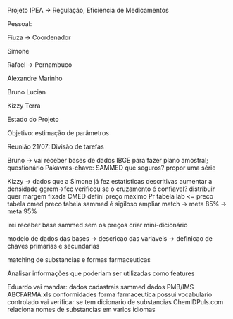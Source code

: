 Projeto IPEA -> Regulação, Eficiência de Medicamentos

Pessoal:

Fiuza -> Coordenador

Simone

Rafael -> Pernambuco

Alexandre Marinho

Bruno Lucian

Kizzy Terra

Estado do Projeto

Objetivo: estimação de parâmetros

Reunião 21/07: Divisão de tarefas

Bruno -> vai receber bases de dados IBGE para fazer plano amostral; questionário
Pakavras-chave: SAMMED
que seguros?
propor uma série

Kizzy -> dados que a Simone já fez estatísticas descritivas
aumentar a densidade ggrem->fcc
verificou se o cruzamento é confiavel?
distribuir quer margem fixada
CMED defini preço maximo
Pr tabela lab <= preco tabela cmed
preco tabela sammed é sigiloso
ampliar match -> meta 85% -> meta 95%

irei receber base sammed sem os preços
criar mini-dicionário

modelo de dados das bases -> descricao das variaveis -> definicao de chaves primarias e secundarias

matching de substancias e formas farmaceuticas

Analisar informações que poderiam ser utilizadas como features

Eduardo vai mandar:
dados cadastrais sammed
dados PMB/IMS
ABCFARMA
xls conformidades
forma farmaceutica possui vocabulario controlado
vai verificar se tem dicionario de substancias
ChemIDPuls.com relaciona nomes de substancias em varios idiomas
